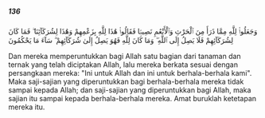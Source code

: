##### 136

<span class="ayah">وَجَعَلُوا۟ لِلَّهِ مِمَّا ذَرَأَ مِنَ ٱلْحَرْثِ وَٱلْأَنْعَٰمِ نَصِيبًۭا فَقَالُوا۟ هَٰذَا لِلَّهِ بِزَعْمِهِمْ وَهَٰذَا لِشُرَكَآئِنَا ۖ فَمَا كَانَ لِشُرَكَآئِهِمْ فَلَا يَصِلُ إِلَى ٱللَّهِ ۖ وَمَا كَانَ لِلَّهِ فَهُوَ يَصِلُ إِلَىٰ شُرَكَآئِهِمْ ۗ سَآءَ مَا يَحْكُمُونَ</span>

<span class="ayah_translation">Dan mereka memperuntukkan bagi Allah satu bagian dari tanaman dan ternak yang telah diciptakan Allah, lalu mereka berkata sesuai dengan persangkaan mereka: "Ini untuk Allah dan ini untuk berhala-berhala kami". Maka saji-sajian yang diperuntukkan bagi berhala-berhala mereka tidak sampai kepada Allah; dan saji-sajian yang diperuntukkan bagi Allah, maka sajian itu sampai kepada berhala-berhala mereka. Amat buruklah ketetapan mereka itu.</span>

